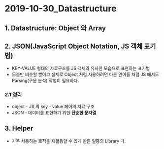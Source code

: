 # 2019-10-30_Datastructure

## 1. Datastructure: Object 와 Array









## 2. JSON(JavaScript Object Notation, JS 객체 표기법)

- KEY-VALUE 형태의 자료구조를 JS 객체와 유사한 모습으로 표현하는 표기법
- 모습만 비슷할 뿐이고 실제로 Object 처럼 사용하려면 다른 언어들 처럼 JS 에서도 Parsing(구문 분석) 작업이 필요하다.



### 2.1 정리

- object - JS 의 key - value 페어의 자료 구조
- JSON - 데이터를 표현하기 위한 **단순한 문자열**



## 3. Helper

- 자주 사용하는 로직을 재활용할 수 있게 만든 일종의 Library 다.